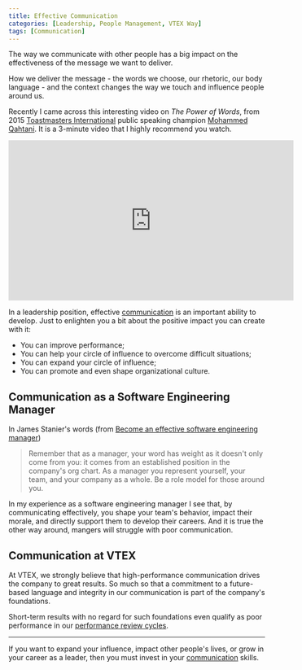 ```yaml
---
title: Effective Communication
categories: [Leadership, People Management, VTEX Way]
tags: [Communication]
---
```


The way we communicate with other people has a big impact on the effectiveness of the message we want to deliver.

How we deliver the message - the words we choose, our rhetoric, our body language - and the context changes the way we touch and influence people around us.

Recently I came across this interesting video on *The Power of Words*, from 2015 [Toastmasters International](https://www.toastmasters.org/) public speaking champion [Mohammed Qahtani](https://www.linkedin.com/in/mohammed-qahtani-08b90931/). It is a 3-minute video that I highly recommend you watch.

<iframe width="560" height="315" src="https://www.youtube.com/embed/qasE4ecA57Y" title="YouTube video player" frameborder="0" allow="accelerometer; autoplay; clipboard-write; encrypted-media; gyroscope; picture-in-picture" allowfullscreen></iframe>

<br />

In a leadership position, effective [communication](/mgmt/people/communication) is an important ability to develop. Just to enlighten you a bit about the positive impact you can create with it:
- You can improve performance;
- You can help your circle of influence to overcome difficult situations;
- You can expand your circle of influence;
- You can promote and even shape organizational culture.

## Communication as a Software Engineering Manager

In James Stanier's words (from [Become an effective software engineering manager](https://amzn.to/3cc4BOs))

> Remember that as a manager, your word has weight as it doesn't only come from you: it comes from an established position in the company's org chart. As a manager you represent yourself, your team, and your company as a whole. Be a role model for those around you.

In my experience as a software engineering manager I see that, by communicating effectively, you shape your team's behavior, impact their morale, and directly support them to develop their careers. And it is true the other way around, mangers will struggle with poor communication.

## Communication at VTEX

At VTEX, we strongly believe that high-performance communication drives the company to great results. So much so that a commitment to a future-based language and integrity in our communication is part of the company's foundations.

Short-term results with no regard for such foundations even qualify as poor performance in our [performance review cycles](/performance-review-cycle).

---

If you want to expand your influence, impact other people's lives, or grow in your career as a leader, then you must invest in your [communication](/mgmt/people/communication) skills.